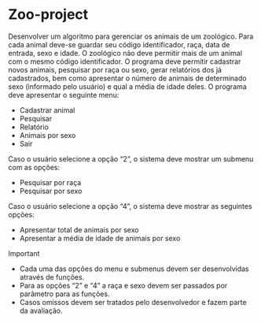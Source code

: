 # Zoo-project

Desenvolver um algoritmo para gerenciar os animais de um zoológico. Para cada
animal deve-se guardar seu código identificador, raça, data de entrada, sexo e
idade. O zoológico não deve permitir mais de um animal com o mesmo código
identificador. O programa deve permitir cadastrar novos animais, pesquisar por
raça ou sexo, gerar relatórios dos já cadastrados, bem como apresentar o número
de animais de determinado sexo (informado pelo usuário) e qual a média de idade
deles. O programa deve apresentar o seguinte menu:

- Cadastrar animal
- Pesquisar
- Relatório
- Animais por sexo
- Sair

Caso o usuário selecione a opção “2”, o sistema deve mostrar um submenu com as opções:
- Pesquisar por raça
- Pesquisar por sexo

Caso o usuário selecione a opção “4”, o sistema deve mostrar as seguintes opções:
- Apresentar total de animais por sexo
- Apresentar a média de idade de animais por sexo


> [!IMPORTANT]
> - Cada uma das opções do menu e submenus devem ser desenvolvidas através de funções.
> - Para as opções “2” e “4” a raça e sexo devem ser passados por parâmetro para as funções.
> - Casos omissos devem ser tratados pelo desenvolvedor e fazem parte da avaliação.
